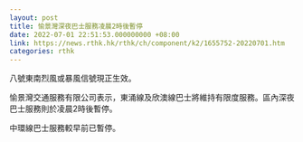 ```yaml
---
layout: post
title: 愉景灣深夜巴士服務凌晨2時後暫停
date: 2022-07-01 22:51:53.000000000 +08:00
link: https://news.rthk.hk/rthk/ch/component/k2/1655752-20220701.htm
categories: rthk
---
```


八號東南烈風或暴風信號現正生效。

愉景灣交通服務有限公司表示，東涌線及欣澳線巴士將維持有限度服務。區內深夜巴士服務則於凌晨2時後暫停。

中環線巴士服務較早前已暫停。
